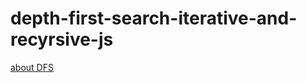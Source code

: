 # depth-first-search-iterative-and-recyrsive-js

[about DFS](https://en.wikipedia.org/wiki/Depth-first_search)
